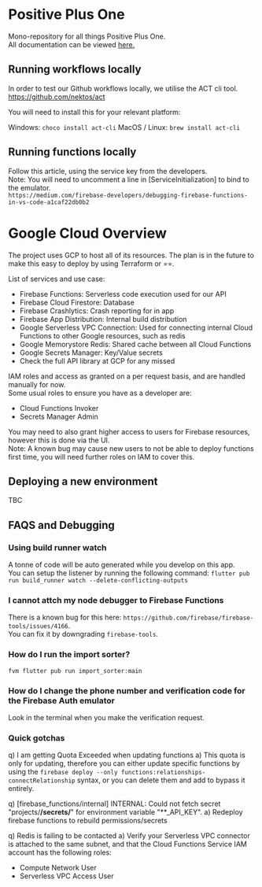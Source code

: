 # Positive Plus One

Mono-repository for all things Positive Plus One.  
All documentation can be viewed [here.](https://inqvine.bit.ai/rdc/v0pZp5OR9DaNTn83)

## Running workflows locally

In order to test our Github workflows locally, we utilise the ACT cli tool.  
https://github.com/nektos/act  

You will need to install this for your relevant platform:

Windows: `choco install act-cli`
MacOS / Linux: `brew install act-cli`

## Running functions locally

Follow this article, using the service key from the developers.  
Note: You will need to uncomment a line in [ServiceInitialization] to bind to the emulator.  
`https://medium.com/firebase-developers/debugging-firebase-functions-in-vs-code-a1caf22db0b2`

# Google Cloud Overview

The project uses GCP to host all of its resources.
The plan is in the future to make this easy to deploy by using Terraform or ==.

List of services and use case:

* Firebase Functions: Serverless code execution used for our API
* Firebase Cloud Firestore: Database
* Firebase Crashlytics: Crash reporting for in app
* Firebase App Distribution: Internal build distribution
* Google Serverless VPC Connection: Used for connecting internal Cloud Functions to other Google resources, such as redis
* Google Memorystore Redis: Shared cache between all Cloud Functions
* Google Secrets Manager: Key/Value secrets
* Check the full API library at GCP for any missed

IAM roles and access as granted on a per request basis, and are handled manually for now.  
Some usual roles to ensure you have as a developer are: 

* Cloud Functions Invoker
* Secrets Manager Admin

You may need to also grant higher access to users for Firebase resources, however this is done via the UI.  
Note: A known bug may cause new users to not be able to deploy functions first time, you will need further roles on IAM to cover this.

## Deploying a new environment

TBC

## FAQS and Debugging

### Using build runner watch
A tonne of code will be auto generated while you develop on this app.  
You can setup the listener by running the following command:
`flutter pub run build_runner watch --delete-conflicting-outputs`

### I cannot attch my node debugger to Firebase Functions
There is a known bug for this here: `https://github.com/firebase/firebase-tools/issues/4166`.  
You can fix it by downgrading `firebase-tools`.  

### How do I run the import sorter?
`fvm flutter pub run import_sorter:main`

### How do I change the phone number and verification code for the Firebase Auth emulator
Look in the terminal when you make the verification request.

### Quick gotchas

q) I am getting Quota Exceeded when updating functions
a) This quota is only for updating, therefore you can either update specific functions by using the `firebase deploy --only functions:relationships-connectRelationship` syntax, or you can delete them and add to bypass it entirely.

q) [firebase_functions/internal] INTERNAL: Could not fetch secret "projects/**/secrets/**" for environment variable "**_API_KEY".
a) Redeploy firebase functions to rebuild permissions/secrets 

q) Redis is failing to be contacted
a) Verify your Serverless VPC connector is attached to the same subnet, and that the Cloud Functions Service IAM account has the following roles:  
* Compute Network User
* Serverless VPC Access User